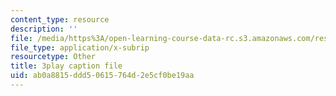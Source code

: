 ```yaml
---
content_type: resource
description: ''
file: /media/https%3A/open-learning-course-data-rc.s3.amazonaws.com/res-6-012-introduction-to-probability-spring-2018/ab0a8815ddd50615764d2e5cf0be19aa_kwbDWPrPfQI.srt
file_type: application/x-subrip
resourcetype: Other
title: 3play caption file
uid: ab0a8815-ddd5-0615-764d-2e5cf0be19aa
---
```

